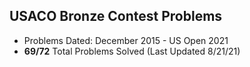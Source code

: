 ## USACO Bronze Contest Problems

- Problems Dated: December 2015 - US Open 2021 
- **69/72** Total Problems Solved (Last Updated 8/21/21)
